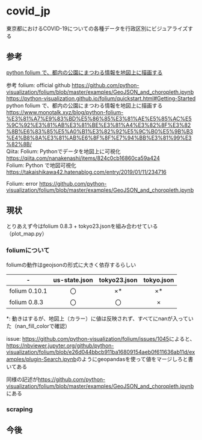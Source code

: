 # covid_jp

東京都におけるCOVID-19についての各種データを行政区別にビジュアライズする

## 参考

[python folium で、都内の公園にまつわる情報を地図上に描画する](https://www.monotalk.xyz/blog/python-folium-%E3%81%A7%E9%83%BD%E5%86%85%E3%81%AE%E5%85%AC%E5%9C%92%E3%81%AB%E3%81%BE%E3%81%A4%E3%82%8F%E3%82%8B%E6%83%85%E5%A0%B1%E3%82%92%E5%9C%B0%E5%9B%B3%E4%B8%8A%E3%81%AB%E6%8F%8F%E7%94%BB%E3%81%99%E3%82%8B/)

参考
folium: official github
<https://github.com/python-visualization/folium/blob/master/examples/GeoJSON_and_choropleth.ipynb>  
<https://python-visualization.github.io/folium/quickstart.html#Getting-Started>  
python folium で、都内の公園にまつわる情報を地図上に描画する
<https://www.monotalk.xyz/blog/python-folium-%E3%81%A7%E9%83%BD%E5%86%85%E3%81%AE%E5%85%AC%E5%9C%92%E3%81%AB%E3%81%BE%E3%81%A4%E3%82%8F%E3%82%8B%E6%83%85%E5%A0%B1%E3%82%92%E5%9C%B0%E5%9B%B3%E4%B8%8A%E3%81%AB%E6%8F%8F%E7%94%BB%E3%81%99%E3%82%8B/>  
Qiita: Folium: Pythonでデータを地図上に可視化
<https://qiita.com/nanakenashi/items/824c0cb16860ca59a424>  
Folium: Python で地図可視化
<https://takaishikawa42.hatenablog.com/entry/2019/01/11/234716>  

Folium: error
<https://github.com/python-visualization/folium/blob/master/examples/GeoJSON_and_choropleth.ipynb>

## 現状

とりあえず今はfolium 0.8.3 + tokyo23.jsonを組み合わせている（plot_map.py）

### foliumについて

foliumの動作はgeojsonの形式に大きく依存するらしい  

| -             | us-state.json | tokyo23.json | tokyo.json |
| ------------- | :-----------: | :----------: | :--------: |
| folium 0.10.1 |      〇       |      ×\*       |     ×\*      |
| folium 0.8.3  |      〇       |      〇      |     ×      |

\*: 動きはするが、地図上（カラー）に値は反映されず、すべてにnanが入っていた（nan_fill_colorで確認）

issue: <https://github.com/python-visualization/folium/issues/1045>によると、<https://nbviewer.jupyter.org/github/python-visualization/folium/blob/e26d044bbcb911ba16809154aeb0f611636ab11d/examples/plugin-Search.ipynb>のようにgeopandasを使って値をマージしろと書いてある  

同様の記述が<https://github.com/python-visualization/folium/blob/master/examples/GeoJSON_and_choropleth.ipynb>にある

### scraping



## 今後